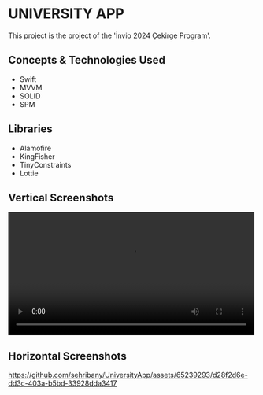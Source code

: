 # UNIVERSITY APP

This project is the project of the 'İnvio 2024 Çekirge Program'.

## Concepts & Technologies Used
- Swift
- MVVM
- SOLID
- SPM

## Libraries
- Alamofire
- KingFisher
- TinyConstraints
- Lottie

## Vertical Screenshots
<video controls width="500">
  <source src="https://github.com/sehribany/UniversityApp/assets/65239293/925cedda-d098-4278-99e5-3c19629223f3" type="video/mp4">
</video>

## Horizontal Screenshots

https://github.com/sehribany/UniversityApp/assets/65239293/d28f2d6e-dd3c-403a-b5bd-33928dda3417

